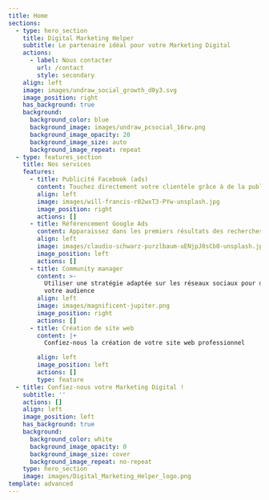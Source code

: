 ```yaml
---
title: Home
sections:
  - type: hero_section
    title: Digital Marketing Helper
    subtitle: Le partenaire idéal pour votre Marketing Digital
    actions:
      - label: Nous contacter
        url: /contact
        style: secondary
    align: left
    image: images/undraw_social_growth_d0y3.svg
    image_position: right
    has_background: true
    background:
      background_color: blue
      background_image: images/undraw_pcsocial_16rw.png
      background_image_opacity: 20
      background_image_size: auto
      background_image_repeat: repeat
  - type: features_section
    title: Nos services
    features:
      - title: Publicité Facebook (ads)
        content: Touchez directement votre clientèle grâce à de la publicité ciblée
        align: left
        image: images/will-francis-r02wxT3-PYw-unsplash.jpg
        image_position: right
        actions: []
      - title: Référencement Google Ads
        content: Apparaissez dans les premiers résultats des recherches Google
        align: left
        image: images/claudio-schwarz-purzlbaum-uENjpJ0sCb0-unsplash.jpg
        image_position: left
        actions: []
      - title: Community manager
        content: >-
          Utiliser une stratégie adaptée sur les réseaux sociaux pour développer
          votre audience
        align: left
        image: images/magnificent-jupiter.png
        image_position: right
        actions: []
      - title: Création de site web
        content: |+
          Confiez-nous la création de votre site web professionnel

        align: left
        image_position: left
        actions: []
        type: feature
  - title: Confiez-nous votre Marketing Digital !
    subtitle: ''
    actions: []
    align: left
    image_position: left
    has_background: true
    background:
      background_color: white
      background_image_opacity: 0
      background_image_size: cover
      background_image_repeat: no-repeat
    type: hero_section
    image: images/Digital_Marketing_Helper_logo.png
template: advanced
---
```

